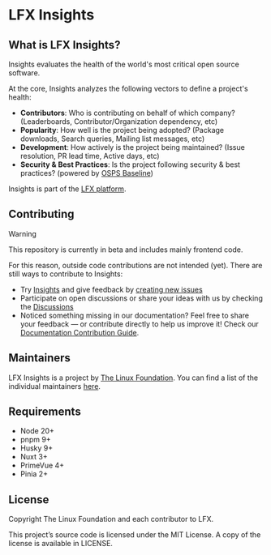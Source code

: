 
<!-- BODY -->

# LFX Insights

## What is LFX Insights?
Insights evaluates the health of the world's most critical open source software.

At the core, Insights analyzes the following vectors to define a project's health:
- <b>Contributors</b>: Who is contributing on behalf of which company? (Leaderboards, Contributor/Organization dependency, etc)
- <b>Popularity</b>: How well is the project being adopted? (Package downloads, Search queries, Mailing list messages, etc)
- <b>Development</b>: How actively is the project being maintained? (Issue resolution, PR lead time, Active days, etc)
- <b>Security & Best Practices</b>: Is the project following security & best practices? (powered by [OSPS Baseline](https://baseline.openssf.org/))

Insights is part of the [LFX platform](https://lfx.linuxfoundation.org/).

## Contributing

> [!WARNING]
> This repository is currently in beta and includes mainly frontend code.

For this reason, outside code contributions are not intended (yet). There are still ways to contribute to Insights:

- Try [Insights](https://insights.linuxfoundation.org/) and give feedback by [creating new issues](https://github.com/linuxfoundation/insights/issues)
- Participate on open discussions or share your ideas with us by checking the [Discussions](https://github.com/linuxfoundation/insights/discussions)
- Noticed something missing in our documentation? Feel free to share your feedback — or contribute directly to help us improve it! Check our [Documentation Contribution Guide](https://github.com/linuxfoundation/insights/blob/main/CONTRIBUTING.md#documentation-contribution-guide).

## Maintainers
LFX Insights is a project by [The Linux Foundation](https://www.linuxfoundation.org/). You can find a list of the individual maintainers [here](MAINTAINERS.md).

## Requirements

- Node 20+
- pnpm 9+
- Husky 9+
- Nuxt 3+
- PrimeVue 4+
- Pinia 2+

## License

Copyright The Linux Foundation and each contributor to LFX.

This project’s source code is licensed under the MIT License. A copy of the license is available in LICENSE.
